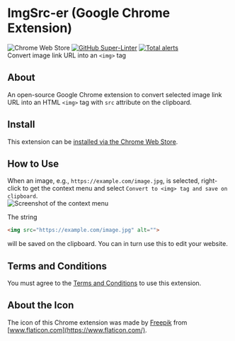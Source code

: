 # ImgSrc-er (Google Chrome Extension)
![Chrome Web Store](https://img.shields.io/chrome-web-store/v/mmalpdcdmbloijpgoagaeallfnmioika) [![GitHub Super-Linter](https://github.com/ttsukagoshi/chrome-ext_ImgSrc-er/workflows/Lint%20Code%20Base/badge.svg)](https://github.com/marketplace/actions/super-linter) [![Total alerts](https://img.shields.io/lgtm/alerts/g/ttsukagoshi/chrome-ext_ImgSrc-er.svg?logo=lgtm&logoWidth=18)](https://lgtm.com/projects/g/ttsukagoshi/chrome-ext_ImgSrc-er/alerts/)  
Convert image link URL into an `<img>` tag

## About
An open-source Google Chrome extension to convert selected image link URL into an HTML `<img>` tag with `src` attribute on the clipboard.

## Install
This extension can be [installed via the Chrome Web Store](https://chrome.google.com/webstore/detail/imgsrc-er/mmalpdcdmbloijpgoagaeallfnmioika).

## How to Use
When an image, e.g., `https://example.com/image.jpg`, is selected, right-click to get the context menu and select `Convert to <img> tag and save on clipboard`.  
![Screenshot of the context menu](https://ttsukagoshi.github.io/scriptable-assets/assets/images/ImgSrc-er/screenshot_ImgSrc-er.jpg)

The string
```html
<img src="https://example.com/image.jpg" alt="">
```
will be saved on the clipboard. You can in turn use this to edit your website.

## Terms and Conditions
You must agree to the [Terms and Conditions](https://ttsukagoshi.github.io/scriptable-assets/terms-and-conditions/) to use this extension.

## About the Icon
The icon of this Chrome extension was made by [Freepik](https://www.freepik.com/) from [www.flaticon.com](https://www.flaticon.com/).
